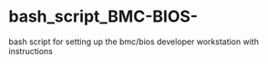 # bash_script_BMC-BIOS-
bash script for setting up the bmc/bios developer workstation with instructions
